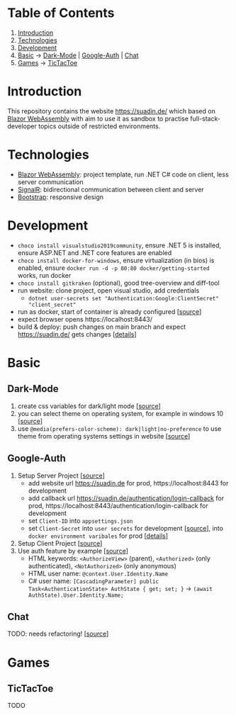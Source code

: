 # Table of Contents

1. [Introduction](#introduction) 
1. [Technologies](#technologies)
1. [Development](#development)
1. [Basic](#basic) -> [Dark-Mode](#dark-mode) | [Google-Auth](#google-auth) | [Chat](#chat)
1. [Games](#games) -> [TicTacToe](#tictactoe)
      
# Introduction
This repository contains the website https://suadin.de/ which based on [Blazor WebAssembly](https://dotnet.microsoft.com/apps/aspnet/web-apps/blazor) with aim to use it as sandbox to practise full-stack-developer topics outside of restricted environments.

# Technologies
* [Blazor WebAssembly](https://dotnet.microsoft.com/apps/aspnet/web-apps/blazor): project template, run .NET C# code on client, less server communication
* [SignalR](https://docs.microsoft.com/en-us/aspnet/signalr/overview/getting-started/introduction-to-signalr): bidirectional communication between client and server
* [Bootstrap](https://getbootstrap.com/): responsive design

# Development
* `choco install visualstudio2019community`, ensure .NET 5 is installed, ensure ASP.NET and .NET core features are enabled
* `choco install docker-for-windows`, ensure virtualization (in bios) is enabled, ensure `docker run -d -p 80:80 docker/getting-started` works, run docker
* `choco install gitkraken` (optional), good tree-overview and diff-tool
* run website: clone project, open visual studio, add credentials
  * `dotnet user-secrets set "Authentication:Google:ClientSecret" "client_secret"`
* run as docker, start of container is already configured [[source](https://docs.microsoft.com/de-de/visualstudio/containers/container-launch-settings?view=vs-2019)]
* expect browser opens https://localhost:8443/
* build & deploy: push changes on main branch and expect https://suadin.de/ gets changes [[details](https://github.com/suadin/infrastructure)]

# Basic

## Dark-Mode

1. create css variables for dark/light mode [[source](https://www.reddit.com/r/dotnet/comments/k9ryyw/blazor_webassembly_dark_mode_css_variables/)]
1. you can select theme on operating system, for example in windows 10 [[source](https://uk.pcmag.com/migrated-3765-windows-10/122487/how-to-enable-dark-mode-in-windows-10)]
1. use `@media(prefers-color-scheme): dark|light|no-preference` to use theme from operating systems settings in website [[source](https://www.timellenberger.com/blog/operating-system-dark-mode-in-your-css)]

## Google-Auth

1. Setup Server Project [[source](https://code-maze.com/google-authentication-in-blazor-webassembly-hosted-applications/)]
   * add website url https://suadin.de for prod, https://localhost:8443 for development
   * add callback url https://suadin.de/authentication/login-callback for prod, https://localhost:8443/authentication/login-callback for development
   * set `Client-ID` into `appsettings.json`
   * set `Client-Secret` into `user secrets` for development [[source](https://docs.microsoft.com/en-us/aspnet/core/security/app-secrets?view=aspnetcore-5.0&tabs=windows)], into `docker environment varibales` for prod [[details](https://github.com/suadin/infrastructure/blob/main/README.md#deployment-script)]
1. Setup Client Project [[source](https://www.learmoreseekmore.com/2021/04/part3-steps-for-implementing-google-authentication-into-existing-blazor-webassembly-standalone-application.html)]
1. Use auth feature by example [[source](https://www.learmoreseekmore.com/2021/04/part3-steps-for-implementing-google-authentication-into-existing-blazor-webassembly-standalone-application.html)]
   * HTML keywords: `<AuthorizeView>` (parent), `<Authorized>` (only authenticated), `<NotAuthorized>` (only anonymous)
   * HTML user name: `@context.User.Identity.Name`
   * C# user name: `[CascadingParameter] public Task<AuthenticationState> AuthState { get; set; }` -> `(await AuthState).User.Identity.Name;`

## Chat

TODO: needs refactoring! [[source](https://docs.microsoft.com/de-de/azure/azure-signalr/signalr-tutorial-build-blazor-server-chat-app)]

# Games

## TicTacToe

TODO
